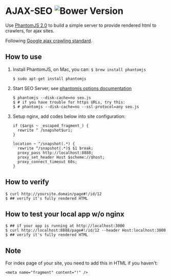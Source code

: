 AJAX-SEO ![Bower Version](https://badge.fury.io/bo/ajax-seo.svg)
=====

Use [PhantomJS 2.0](http://phantomjs.org/) to build a simple server to provide rendered html to crawlers, for ajax sites. 

Following [Google ajax crawling standard](https://developers.google.com/webmasters/ajax-crawling/docs/getting-started).


How to use
------------

1.  Install PhantomJS, on Mac, you can: `$ brew install phantomjs `

    ```
    $ sudo apt-get install phantomjs  
    ```
2.  Start SEO Server, see [phantomjs options documentation](http://phantomjs.org/api/command-line.html)

    ```
    $ phantomjs --disk-cache=no seo.js
    $ # if you have trouble for https URLs, try this:
    $ # phantomjs --disk-cache=no --ssl-protocol=any seo.js 
    ```
3.  Setup nginx, add codes below into site configuration:

    ```
    if ($args ~ _escaped_fragment_) {
      rewrite ^ /snapshot$uri;
    }

    location ~ ^/snapshot(.*) {
      rewrite ^/snapshot(.*)$ $1 break;
      proxy_pass http://localhost:8888;
      proxy_set_header Host $scheme://$host;
      proxy_connect_timeout 60s;
    }

    ```

How to verify
-------------
```
$ curl http://yoursite.domain/page#!/id/12
$ ## verify it's fully rendered HTML
```

How to test your local app w/o nginx
-------------
```
$ ## if your app is running at http://localhost:3000
$ curl http://localhost:8888/page#!/id/12 --header Host:localhost:3000
$ ## verify it's fully rendered HTML
```

Note
-------
For index page of your site, you need to add this in HTML if you haven't:
```
<meta name="fragment" content="!" />
```
